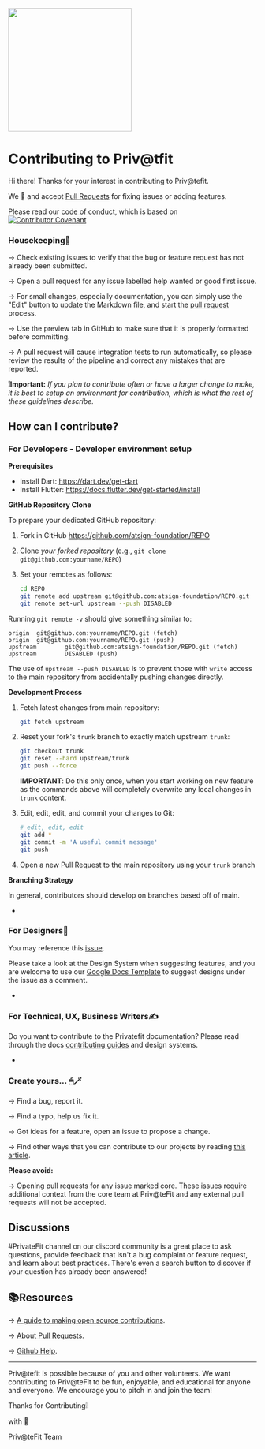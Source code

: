 <img width=250px src="https://atsign.dev/assets/img/@platform_logo_grey.svg?sanitize=true">

# Contributing to Priv@tfit

Hi there!
Thanks for your interest in contributing to Priv@tefit.

We 💙 and accept [Pull Requests](https://help.github.com/articles/about-pull-requests/)
for fixing issues or adding features.

Please read our [code of conduct](code_of_conduct.md), which is based on
[![Contributor Covenant](https://img.shields.io/badge/Contributor%20Covenant-2.0-4baaaa.svg)](code_of_conduct.md)


### Housekeeping🧹

→ Check existing issues to verify that the bug or feature request has not already been submitted.

→ Open a pull request for any issue labelled help wanted or good first issue.

→ For small changes, especially documentation, you can simply use the "Edit" button
to update the Markdown file, and start the
[pull request](https://help.github.com/articles/about-pull-requests/) process.

→ Use the preview tab in GitHub to make sure that it is properly
formatted before committing.

→ A pull request will cause integration tests to run automatically, so please review
the results of the pipeline and correct any mistakes that are reported.

**❕Important:** *If you plan to contribute often or have a larger change to make, it is best to
setup an environment for contribution, which is what the rest of these guidelines
describe.*


## How can I contribute?

### For Developers - Developer environment setup
  
**Prerequisites**

  * Install Dart: https://dart.dev/get-dart
  * Install Flutter: https://docs.flutter.dev/get-started/install
  
**GitHub Repository Clone**

To prepare your dedicated GitHub repository:

1. Fork in GitHub https://github.com/atsign-foundation/REPO
2. Clone *your forked repository* (e.g., `git clone git@github.com:yourname/REPO`)
3. Set your remotes as follows:

    ```sh
   cd REPO
   git remote add upstream git@github.com:atsign-foundation/REPO.git
   git remote set-url upstream --push DISABLED
   ```
   
 Running `git remote -v` should give something similar to:

   ```text
   origin  git@github.com:yourname/REPO.git (fetch)
   origin  git@github.com:yourname/REPO.git (push)
   upstream        git@github.com:atsign-foundation/REPO.git (fetch)
   upstream        DISABLED (push)
   ```

   The use of `upstream --push DISABLED` is to prevent those
   with `write` access to the main repository from accidentally pushing changes
   directly. 
  
 **Development Process**

1. Fetch latest changes from main repository:

   ```sh
   git fetch upstream
   ```

2. Reset your fork's `trunk` branch to exactly match upstream `trunk`:

   ```sh
   git checkout trunk
   git reset --hard upstream/trunk
   git push --force
   ```

   **IMPORTANT**: Do this only once, when you start working on new feature as
   the commands above will completely overwrite any local changes in `trunk` content. 

3. Edit, edit, edit, and commit your changes to Git:

   ```sh
   # edit, edit, edit
   git add *
   git commit -m 'A useful commit message'
   git push
   ```

 4. Open a new Pull Request to the main repository using your `trunk` branch 
  
**Branching Strategy** 

In general, contributors should develop on branches based off of main.

-

### For Designers🎨

You may reference this [issue](https://github.com/atsign-foundation/privatefit/issues/5).

Please take a look at the Design System when suggesting features, and you are welcome to use our [Google Docs Template]() to suggest designs under the issue as a comment.

-

### For Technical, UX, Business Writers✍️ 

Do you want to contribute to the Privatefit documentation? Please read through the docs [contributing guides]() and design systems.

-

### Create yours… 🖱🪄

→ Find a bug, report it.

→ Find a typo, help us fix it.

→ Got ideas for a feature, open an issue to propose a change.

→ Find other ways that you can contribute to our projects by reading [this article](https://opensource.guide/how-to-contribute/).

**Please avoid:**

→ Opening pull requests for any issue marked core. These issues require additional context from the core team at Priv@teFit and any external pull requests will not be accepted. 

## Discussions

#PrivateFit channel on our discord community is a great place to ask questions, provide feedback that isn't a bug complaint or feature request, and learn about best practices. There's even a search button to discover if your question has already been answered!

## 📚Resources

→ [A guide to making open source contributions](https://opensource.guide/how-to-contribute/).

→ [About Pull Requests](https://docs.github.com/en/pull-requests/collaborating-with-pull-requests/proposing-changes-to-your-work-with-pull-requests/about-pull-requests).

→ [Github Help](https://docs.github.com/en).

---

Priv@tefit is possible because of you and other volunteers. We want contributing to Priv@teFit to be fun, enjoyable, and educational for anyone and everyone. We encourage you to pitch in and join the team! 

Thanks for Contributing❕

with 💙 

Priv@teFit Team
